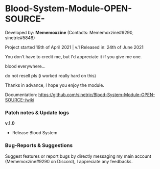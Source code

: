 # Blood-System-Module-OPEN-SOURCE-

Developed by: **Mememoxzine** (Contacts: Mememoxzine#9290, sinetric#5848)

Project started 19th of April 2021 | v.1 Released in: 24th of June 2021

You don't have to credit me, but I'd appreciate it if you give me one.



blood everywhere...

do not resell pls (i worked really hard on this)

Thanks in advance, I hope you enjoy the module.

Documentation: https://github.com/sinetric/Blood-System-Module-OPEN-SOURCE-/wiki

### Patch notes & Update logs

**v.1.0**
* Release Blood System

### Bug-Reports & Suggestions

Suggest features or report bugs by directly messaging my main account (Mememoxzine#9290 on Discord), I appreciate any feedbacks.
